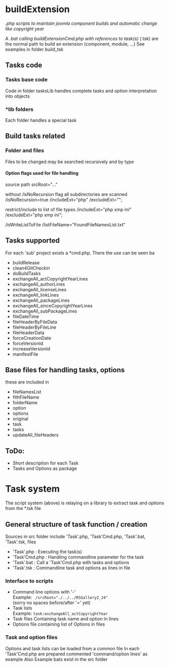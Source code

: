 # buildExtension

*.php scripts to maintain joomla component builds and automatic change like copyright year*

A *.bat calling buildExtensionCmd.php with references to task(s) (*.tsk) are the normal path to build an extension (component, module, ...)
See examples in folder build_tsk


## Tasks code

### Tasks base code

Code in folder tasksLib handles complete tasks and option interpretation into objects

### *lib folders

Each folder handles a special task 


## Build tasks related

### Folder and files

Files to be changed may be searched recursively and by type 

#### Option flags used for file handling

source path
srcRoot="..."

without /isNoRecursion flag all subdirectories are scanned 
/isNoRecursion=true
/includeExt="php"
/excludeExt="";

restrict/include to list of file types
/includeExt="php xmp ini"
/excludeExt="php xmp ini";

/isWriteListToFile
/listFileName="FoundFileNamesList.txt"

## Tasks supported
For each 'sub' project exists a *cmd.php. There the use can be seen ba  

* buildRelease
* clean4GitCheckin
* doBuildTasks
* exchangeAll_actCopyrightYearLines
* exchangeAll_authorLines
* exchangeAll_licenseLines
* exchangeAll_linkLines
* exchangeAll_packageLines
* exchangeAll_sinceCopyrightYearLines
* exchangeAll_subPackageLines
* fileDateTime
* fileHeaderByFileData
* fileHeaderByFileLine
* fileHeaderData
* forceCreationDate
* forceVersionId
* increaseVersionId
* manifestFile

## Base files for handling tasks, options

these are included in 
* fileNamesList
* fithFileName
* folderName
* option
* options
* original
* task
* tasks
* updateAll_fileHeaders


## ToDo:
* Short description for each Task
* Tasks and Options as package

# Task system

The script system (above) is relaying on a library to extract task and options from the *.tsk file

## General structure of task function / creation

Sources in src folder include 'Task'.php, 'Task'Cmd.php, 'Task'.bat, 'Task'.tsk, files

* 'Task'.php    : Executing the task(s)
* 'Task'Cmd.php : Handling commandline parameter for the task
* 'Task'.bat    : Call a 'Task'Cmd.php  with tasks and options
* 'Task'.tsk    : Commandline task and options as lines in file

### Interface to scripts

- Command line options with '-'   
  Example: ``` /srcRoot="./../../RSGallery2_J4"```    
  (sorry no spaces before/after '=' yet)
- Task lists  
  Example: ```task:exchangeAll_actCopyrightYear```
- Task files
  Containing task name and option in lines
- Options file
  containing list of Options in files

### Task and option files

Options and task lists can be loaded from a common file
In each 'Task'Cmd.php are prepared commented 'command/option lines' as example
Also Example bats exist in the src folder

